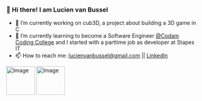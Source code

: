 ### 👋 Hi there! I am Lucien van Bussel

- 🔭 I’m currently working on cub3D, a project about building a 3D game in C
- 🌱 I’m currently learning to become a Software Engineer [@Codam Coding College](/) and I started with a parttime job as developer at Stapes IT
- 📫 How to reach me: lucienvanbussel@gmail.com || [LinkedIn](https://www.linkedin.com/in/lucien-van-bussel-065076a3/)

<img src="https://github.com/lucienvb/lucienvb/assets/88743296/337ca275-4d58-4bbd-8cd7-cc33fb2f4c15" alt="Image" width="75"> <img src="https://github.com/lucienvb/lucienvb/assets/88743296/eb455015-31a6-4bca-b39b-e9a1b54f9f94" alt="Image" width="75">
